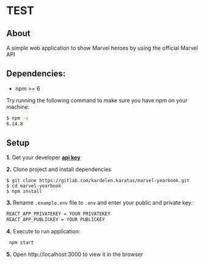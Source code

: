 # TEST
## About

A simple web application to show Marvel heroes by using the official Marvel API

## Dependencies:

- npm >= 6

Try running the following command to make sure you have npm on your machine:

```sh
$ npm -v 
6.14.8
```

## Setup

**1.** Get your developer [**api key**](https://developer.marvel.com/)

**2.** Clone project and install dependencies

```
$ git clone https://gitlab.com/kardelen.karatas/marvel-yearbook.git
$ cd marvel-yearbook
$ npm install
```

**3.** Rename `.example.env` file to `.env` and enter your public and private key:
```txt
REACT_APP_PRIVATEKEY = YOUR PRIVATEKEY
REACT_APP_PUBLICKEY = YOUR PUBLICKEY
```

**4.**  Execute to run application: 
```sh
 npm start
 ```

 **5.** 
 Open http://localhost:3000 to view it in the browser
